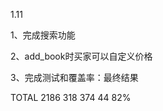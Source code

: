 1.11

1、完成搜索功能

2、add_book时买家可以自定义价格

3、完成测试和覆盖率：最终结果

TOTAL                                        2186    318    374     44    82%


